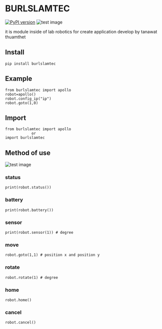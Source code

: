 # BURLSLAMTEC
[![PyPI version](https://badge.fury.io/py/burltnw.svg)](https://badge.fury.io/py/burltnw)
![test image](https://camo.githubusercontent.com/d9ff58742e2d22a28869351d857449075ef916875b1f1b5a040c8819c15be8df/68747470733a2f2f7777772e696d672e696e2e74682f696d616765732f36346136643032376532353838636632396365656233353234623063376332302e706e67)

   it is module inside of lab robotics for create application
develop by tanawat thuamthet

## Install
```
pip install burlslamtec
```

## Example
```
from burlslamtec import apollo
robot=apollo()
robot.config_ip("ip")
robot.goto(1,0)
```

## Import
```
from burlslamtec import apollo
            or
import burlslamtec
```

## Method of use

![test image](https://static.generation-robots.com/14778-product_cover/mobile-base-apollo.jpg)

### status
```
print(robot.status())
```

### battery
```
print(robot.battery())
```

### sensor
```
print(robot.sensor(1)) # degree
```

### move
```
robot.goto(1,1) # position x and position y
```

### rotate
```
robot.rotate(1) # degree
```

### home
```
robot.home()
```

### cancel
```
robot.cancel()
```
